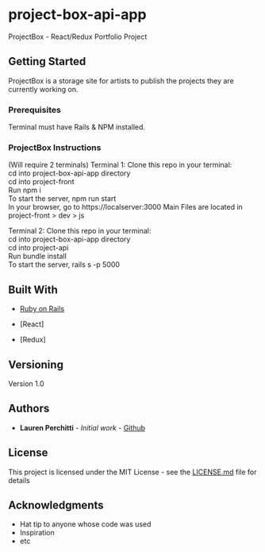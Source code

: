 # project-box-api-app

ProjectBox - React/Redux Portfolio Project

## Getting Started

ProjectBox is a storage site for artists to publish the projects they are currently working on.

### Prerequisites

Terminal must have Rails & NPM installed.

### ProjectBox Instructions

(Will require 2 terminals)
Terminal 1:
Clone this repo in your terminal: <br>
cd into project-box-api-app directory <br>
cd into project-front <br>
Run npm i <br>
To start the server, npm run start <br>
In your browser, go to https://localserver:3000
Main Files are located in project-front > dev > js

Terminal 2:
Clone this repo in your terminal: <br>
cd into project-box-api-app directory <br>
cd into project-api <br>
Run bundle install <br>
To start the server, rails s -p 5000 <br>

## Built With

- [Ruby on Rails](https://rubyonrails.org/)

- [React]

- [Redux]

## Versioning

Version 1.0

## Authors

- **Lauren Perchitti** - _Initial work_ - [Github](https://github.com/Perchitti)

## License

This project is licensed under the MIT License - see the [LICENSE.md](LICENSE.md) file for details

## Acknowledgments

- Hat tip to anyone whose code was used
- Inspiration
- etc
